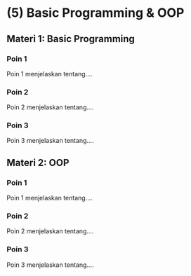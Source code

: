 # (5) Basic Programming & OOP

## Materi 1: Basic Programming

### Poin 1

Poin 1 menjelaskan tentang....

### Poin 2

Poin 2 menjelaskan tentang....

### Poin 3

Poin 3 menjelaskan tentang....

## Materi 2: OOP

### Poin 1

Poin 1 menjelaskan tentang....

### Poin 2

Poin 2 menjelaskan tentang....

### Poin 3

Poin 3 menjelaskan tentang....